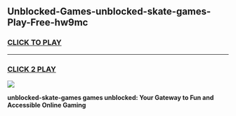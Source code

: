 
## Unblocked-Games-unblocked-skate-games-Play-Free-hw9mc
<h3>
<a href="https://premium76.site?title=unblocked-skate-games&ref=23A">CLICK TO PLAY</a></h3>
<hr>

<h3>
<a href="https://premium76.site?title=unblocked-skate-games&ref=23A">CLICK 2 PLAY</a>
  
</h3>

<a href="https://premium76.site?title=unblocked-skate-games&ref=23A"><img src="https://clearcache.store/games.png"></a>


**unblocked-skate-games games unblocked: Your Gateway to Fun and Accessible Online Gaming**
